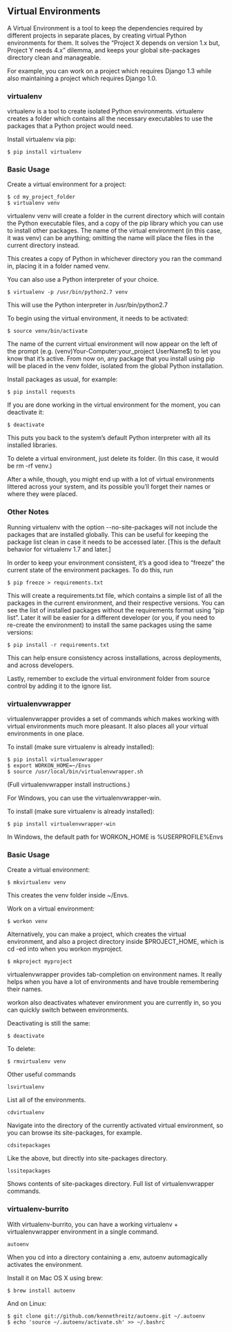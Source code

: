 ## Virtual Environments
A Virtual Environment is a tool to keep the dependencies required by different projects in separate places, by creating virtual Python environments for them. It solves the “Project X depends on version 1.x but, Project Y needs 4.x” dilemma, and keeps your global site-packages directory clean and manageable.

For example, you can work on a project which requires Django 1.3 while also maintaining a project which requires Django 1.0.

### virtualenv
virtualenv is a tool to create isolated Python environments. virtualenv creates a folder which contains all the necessary executables to use the packages that a Python project would need.

Install virtualenv via pip:
```
$ pip install virtualenv
```
### Basic Usage
Create a virtual environment for a project:
```
$ cd my_project_folder
$ virtualenv venv
```
virtualenv venv will create a folder in the current directory which will contain the Python executable files, and a copy of the pip library which you can use to install other packages. The name of the virtual environment (in this case, it was venv) can be anything; omitting the name will place the files in the current directory instead.

This creates a copy of Python in whichever directory you ran the command in, placing it in a folder named venv.

You can also use a Python interpreter of your choice.
```
$ virtualenv -p /usr/bin/python2.7 venv
```
This will use the Python interpreter in /usr/bin/python2.7

To begin using the virtual environment, it needs to be activated:
```
$ source venv/bin/activate
```
The name of the current virtual environment will now appear on the left of the prompt (e.g. (venv)Your-Computer:your_project UserName$) to let you know that it’s active. From now on, any package that you install using pip will be placed in the venv folder, isolated from the global Python installation.

Install packages as usual, for example:
```
$ pip install requests
```
If you are done working in the virtual environment for the moment, you can deactivate it:
```
$ deactivate
```
This puts you back to the system’s default Python interpreter with all its installed libraries.

To delete a virtual environment, just delete its folder. (In this case, it would be rm -rf venv.)

After a while, though, you might end up with a lot of virtual environments littered across your system, and its possible you’ll forget their names or where they were placed.

### Other Notes
Running virtualenv with the option --no-site-packages will not include the packages that are installed globally. This can be useful for keeping the package list clean in case it needs to be accessed later. [This is the default behavior for virtualenv 1.7 and later.]

In order to keep your environment consistent, it’s a good idea to “freeze” the current state of the environment packages. To do this, run
```
$ pip freeze > requirements.txt
```
This will create a requirements.txt file, which contains a simple list of all the packages in the current environment, and their respective versions. You can see the list of installed packages without the requirements format using “pip list”. Later it will be easier for a different developer (or you, if you need to re-create the environment) to install the same packages using the same versions:
```
$ pip install -r requirements.txt
```
This can help ensure consistency across installations, across deployments, and across developers.

Lastly, remember to exclude the virtual environment folder from source control by adding it to the ignore list.

### virtualenvwrapper
virtualenvwrapper provides a set of commands which makes working with virtual environments much more pleasant. It also places all your virtual environments in one place.

To install (make sure virtualenv is already installed):
```
$ pip install virtualenvwrapper
$ export WORKON_HOME=~/Envs
$ source /usr/local/bin/virtualenvwrapper.sh
```
(Full virtualenvwrapper install instructions.)

For Windows, you can use the virtualenvwrapper-win.

To install (make sure virtualenv is already installed):
```
$ pip install virtualenvwrapper-win
```
In Windows, the default path for WORKON_HOME is %USERPROFILE%Envs

### Basic Usage
Create a virtual environment:
```
$ mkvirtualenv venv
```
This creates the venv folder inside ~/Envs.

Work on a virtual environment:
```
$ workon venv
```
Alternatively, you can make a project, which creates the virtual environment, and also a project directory inside $PROJECT_HOME, which is cd -ed into when you workon myproject.
```
$ mkproject myproject
```
virtualenvwrapper provides tab-completion on environment names. It really helps when you have a lot of environments and have trouble remembering their names.

workon also deactivates whatever environment you are currently in, so you can quickly switch between environments.

Deactivating is still the same:
```
$ deactivate
```
To delete:
```
$ rmvirtualenv venv
```
Other useful commands
```
lsvirtualenv
```
List all of the environments.
```
cdvirtualenv
```
Navigate into the directory of the currently activated virtual environment, so you can browse its site-packages, for example.
```
cdsitepackages
```
Like the above, but directly into site-packages directory.
```
lssitepackages
```
Shows contents of site-packages directory.
Full list of virtualenvwrapper commands.

### virtualenv-burrito
With virtualenv-burrito, you can have a working virtualenv + virtualenvwrapper environment in a single command.
```
autoenv
```
When you cd into a directory containing a .env, autoenv automagically activates the environment.

Install it on Mac OS X using brew:
```
$ brew install autoenv
```
And on Linux:
```
$ git clone git://github.com/kennethreitz/autoenv.git ~/.autoenv
$ echo 'source ~/.autoenv/activate.sh' >> ~/.bashrc
```

